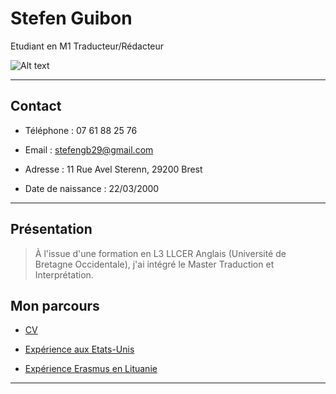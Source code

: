 # **Stefen Guibon**
Etudiant en M1 Traducteur/Rédacteur

![Alt text](https://img.over-blog-kiwi.com/0/83/12/88/20151106/ob_f207c7_00001731-1280x768.JPG)
* * *
## Contact
* Téléphone : 07 61 88 25 76
+ Email : stefengb29@gmail.com
- Adresse : 11 Rue Avel Sterenn, 29200 Brest 
* Date de naissance : 22/03/2000
* * *
## Présentation
> À l'issue d'une formation en L3 LLCER Anglais (Université de Bretagne Occidentale), j'ai intégré le Master Traduction et Interprétation. 
## Mon parcours 
* [ CV ](https://drive.google.com/file/d/1xKiKuAF3_Ml3uBOWH1cmwu587EDS3Spb/view?usp=sharing)
+ [ Expérience aux Etats-Unis ](https://drive.google.com/file/d/1BoLVZv3kGPjF0lCxtQYQc_VSxlRNlnVw/view?usp=sharing)
- [ Expérience Erasmus en Lituanie ](experienceerasmus.md)
* * * 
